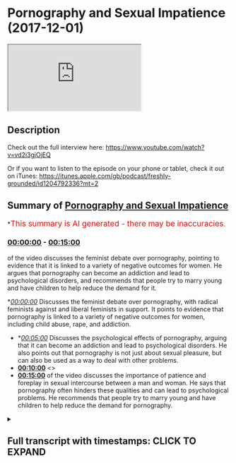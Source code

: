 # Pornography and Sexual Impatience (2017-12-01)

<iframe loading='lazy' src='https://www.youtube.com/embed/MTPwUrTQ-8M'></iframe>

## Description

Check out the full interview here: https://www.youtube.com/watch?v=vd2i3gjOjEQ

Or if you want to listen to the episode on your phone or tablet, check it out on iTunes: https://itunes.apple.com/gb/podcast/freshly-grounded/id1204792336?mt=2

## Summary of [Pornography and Sexual Impatience](https://www.youtube.com/watch?v=MTPwUrTQ-8M)

\*<span style="color:red; font-size:125%">This summary is AI generated - there may be inaccuracies</span>.

### [00:00:00](https://www.youtube.com/watch?v=MTPwUrTQ-8M\&t=0) - [00:15:00](https://www.youtube.com/watch?v=MTPwUrTQ-8M\&t=900)

of the video discusses the feminist debate over pornography, pointing to evidence that it is linked to a variety of negative outcomes for women. He argues that pornography can become an addiction and lead to psychological disorders, and recommends that people try to marry young and have children to help reduce the demand for it.

\**[00:00:00](https://www.youtube.com/watch?v=MTPwUrTQ-8M\&t=0)* Discusses the feminist debate over pornography, with radical feminists against and liberal feminists in support. It points to evidence that pornography is linked to a variety of negative outcomes for women, including child abuse, rape, and addiction.

*   \**[00:05:00](https://www.youtube.com/watch?v=MTPwUrTQ-8M\&t=300)* Discusses the psychological effects of pornography, arguing that it can become an addiction and lead to psychological disorders. He also points out that pornography is not just about sexual pleasure, but can also be used as a way to deal with other problems.
*   **[00:10:00](https://www.youtube.com/watch?v=MTPwUrTQ-8M\&t=600)** <>
*   **[00:15:00](https://www.youtube.com/watch?v=MTPwUrTQ-8M\&t=900)** of the video discusses the importance of patience and foreplay in sexual intercourse between a man and woman. He says that pornography often hinders these qualities and can lead to psychological problems. He recommends that people try to marry young and have children to help reduce the demand for pornography.

<details><summary><h2>Full transcript with timestamps: CLICK TO EXPAND</h2></summary>

[0:00:00](https://youtu.be/MTPwUrTQ-8M?t=0) there are a lot of fits and involved in\
[0:00:04](https://youtu.be/MTPwUrTQ-8M?t=4) just having a phone or just having a\
[0:00:06](https://youtu.be/MTPwUrTQ-8M?t=6) laptop or computer or just have an\
[0:00:08](https://youtu.be/MTPwUrTQ-8M?t=8) internet how does one as a Muslim and\
[0:00:11](https://youtu.be/MTPwUrTQ-8M?t=11) especially with this our audience a lot\
[0:00:13](https://youtu.be/MTPwUrTQ-8M?t=13) of our audience are like young Muslim\
[0:00:14](https://youtu.be/MTPwUrTQ-8M?t=14) brothers and sisters and how would one\
[0:00:16](https://youtu.be/MTPwUrTQ-8M?t=16) tackle such means because we can't\
[0:00:18](https://youtu.be/MTPwUrTQ-8M?t=18) remove access to devices in Tunisia it's\
[0:00:21](https://youtu.be/MTPwUrTQ-8M?t=21) not possible anymore\
[0:00:21](https://youtu.be/MTPwUrTQ-8M?t=21) yeah yeah oh you mean one of the biggest\
[0:00:23](https://youtu.be/MTPwUrTQ-8M?t=23) ones obviously corruptive forces like I\
[0:00:27](https://youtu.be/MTPwUrTQ-8M?t=27) would call is its put on graffia viously\
[0:00:29](https://youtu.be/MTPwUrTQ-8M?t=29) like right and this is I mean I think we\
[0:00:33](https://youtu.be/MTPwUrTQ-8M?t=33) can tackle this because I haven't really\
[0:00:34](https://youtu.be/MTPwUrTQ-8M?t=34) spoken at about this topic properly but\
[0:00:39](https://youtu.be/MTPwUrTQ-8M?t=39) I think we can tackle this topic in\
[0:00:42](https://youtu.be/MTPwUrTQ-8M?t=42) different ways you can think of the so\
[0:00:44](https://youtu.be/MTPwUrTQ-8M?t=44) sure the kind yeah you can say social\
[0:00:47](https://youtu.be/MTPwUrTQ-8M?t=47) effects of pornography yeah and you can\
[0:00:49](https://youtu.be/MTPwUrTQ-8M?t=49) also think about the psychological\
[0:00:50](https://youtu.be/MTPwUrTQ-8M?t=50) effects so kind of to\
[0:00:53](https://youtu.be/MTPwUrTQ-8M?t=53) dichotomize it make it into two\
[0:00:55](https://youtu.be/MTPwUrTQ-8M?t=55) different things students wonder what\
[0:00:57](https://youtu.be/MTPwUrTQ-8M?t=57) sorry social psychological so social is\
[0:01:00](https://youtu.be/MTPwUrTQ-8M?t=60) more to do with obviously the collective\
[0:01:01](https://youtu.be/MTPwUrTQ-8M?t=61) society societal unit and then obviously\
[0:01:03](https://youtu.be/MTPwUrTQ-8M?t=63) psychological we mean more about the\
[0:01:06](https://youtu.be/MTPwUrTQ-8M?t=66) individual fine so talking about the\
[0:01:09](https://youtu.be/MTPwUrTQ-8M?t=69) social is interesting because actually\
[0:01:10](https://youtu.be/MTPwUrTQ-8M?t=70) the feminists disagree upon this and\
[0:01:12](https://youtu.be/MTPwUrTQ-8M?t=72) feminist discourse is actually splinted\
[0:01:15](https://youtu.be/MTPwUrTQ-8M?t=75) on this issue and this is actually\
[0:01:17](https://youtu.be/MTPwUrTQ-8M?t=77) referred to as the the feminist sex\
[0:01:19](https://youtu.be/MTPwUrTQ-8M?t=79) rules whereas or some other good names\
[0:01:22](https://youtu.be/MTPwUrTQ-8M?t=82) like this where so basically feminists\
[0:01:24](https://youtu.be/MTPwUrTQ-8M?t=84) are disagreeing whether pornography is a\
[0:01:26](https://youtu.be/MTPwUrTQ-8M?t=86) good thing or a bad thing okay\
[0:01:28](https://youtu.be/MTPwUrTQ-8M?t=88) so some of them obviously have been very\
[0:01:30](https://youtu.be/MTPwUrTQ-8M?t=90) very much against it like Andrea forget\
[0:01:34](https://youtu.be/MTPwUrTQ-8M?t=94) her surname but she's she's a radical\
[0:01:36](https://youtu.be/MTPwUrTQ-8M?t=96) feminist against pornography\
[0:01:37](https://youtu.be/MTPwUrTQ-8M?t=97) yeah she's against pornography she's\
[0:01:39](https://youtu.be/MTPwUrTQ-8M?t=99) written but just as a side note I'm\
[0:01:40](https://youtu.be/MTPwUrTQ-8M?t=100) probably gonna be buying in I like a lot\
[0:01:42](https://youtu.be/MTPwUrTQ-8M?t=102) and like because I love America I think\
[0:01:45](https://youtu.be/MTPwUrTQ-8M?t=105) you overestimate how intelligent we are\
[0:01:47](https://youtu.be/MTPwUrTQ-8M?t=107) and so sometimes where you I want to I\
[0:01:50](https://youtu.be/MTPwUrTQ-8M?t=110) want to bring that on that you're doing\
[0:01:52](https://youtu.be/MTPwUrTQ-8M?t=112) the right so go ahead keep lying so\
[0:01:54](https://youtu.be/MTPwUrTQ-8M?t=114) basically like the question is this what\
[0:01:57](https://youtu.be/MTPwUrTQ-8M?t=117) what is it a bit all about it was there\
[0:01:58](https://youtu.be/MTPwUrTQ-8M?t=118) was another book very very famous quote\
[0:02:00](https://youtu.be/MTPwUrTQ-8M?t=120) pornified written by Pamela Paul okay\
[0:02:03](https://youtu.be/MTPwUrTQ-8M?t=123) yeah Pamela Paul she Robocop bonafide\
[0:02:05](https://youtu.be/MTPwUrTQ-8M?t=125) and basically she although there are\
[0:02:07](https://youtu.be/MTPwUrTQ-8M?t=127) some methodological like limitations of\
[0:02:10](https://youtu.be/MTPwUrTQ-8M?t=130) the book because that she goes into\
[0:02:11](https://youtu.be/MTPwUrTQ-8M?t=131) sociology and stuff basically argument\
[0:02:13](https://youtu.be/MTPwUrTQ-8M?t=133) is\
[0:02:14](https://youtu.be/MTPwUrTQ-8M?t=134) pornography from a social sociological\
[0:02:15](https://youtu.be/MTPwUrTQ-8M?t=135) perspective it links to rape it links to\
[0:02:19](https://youtu.be/MTPwUrTQ-8M?t=139) child abuse and when we say child abuse\
[0:02:21](https://youtu.be/MTPwUrTQ-8M?t=141) we're talking about well under the age\
[0:02:23](https://youtu.be/MTPwUrTQ-8M?t=143) of 18 like maybe we talked about in\
[0:02:24](https://youtu.be/MTPwUrTQ-8M?t=144) five-year-olds for your or things like\
[0:02:26](https://youtu.be/MTPwUrTQ-8M?t=146) that\
[0:02:26](https://youtu.be/MTPwUrTQ-8M?t=146) we're talking about incest like people\
[0:02:31](https://youtu.be/MTPwUrTQ-8M?t=151) become more interested in people in\
[0:02:33](https://youtu.be/MTPwUrTQ-8M?t=153) their own family stuff like that and\
[0:02:35](https://youtu.be/MTPwUrTQ-8M?t=155) we're talking about things\
[0:02:37](https://youtu.be/MTPwUrTQ-8M?t=157) commodification object objectification\
[0:02:39](https://youtu.be/MTPwUrTQ-8M?t=159) of women yeah so that's the argument\
[0:02:41](https://youtu.be/MTPwUrTQ-8M?t=161) that the kind of you could say radical\
[0:02:43](https://youtu.be/MTPwUrTQ-8M?t=163) feminists or other feminists who\
[0:02:45](https://youtu.be/MTPwUrTQ-8M?t=165) disagree on other people aren't just\
[0:02:46](https://youtu.be/MTPwUrTQ-8M?t=166) family less right who disagree with the\
[0:02:48](https://youtu.be/MTPwUrTQ-8M?t=168) idea of pornography or not on a society\
[0:02:52](https://youtu.be/MTPwUrTQ-8M?t=172) level put forward and actually there was\
[0:02:53](https://youtu.be/MTPwUrTQ-8M?t=173) some very compelling evidence to do that\
[0:02:57](https://youtu.be/MTPwUrTQ-8M?t=177) in terms of how much pornography is\
[0:03:00](https://youtu.be/MTPwUrTQ-8M?t=180) actually linked to to these things that\
[0:03:02](https://youtu.be/MTPwUrTQ-8M?t=182) we've just mentioned it is linked quite\
[0:03:04](https://youtu.be/MTPwUrTQ-8M?t=184) quite a lot and actually the FBI the\
[0:03:08](https://youtu.be/MTPwUrTQ-8M?t=188) amount of cases that they've had to deal\
[0:03:09](https://youtu.be/MTPwUrTQ-8M?t=189) with in terms of child pornography and\
[0:03:12](https://youtu.be/MTPwUrTQ-8M?t=192) child abuse in the last 10 to 20 years\
[0:03:15](https://youtu.be/MTPwUrTQ-8M?t=195) has been expert it's been like\
[0:03:17](https://youtu.be/MTPwUrTQ-8M?t=197) exponential comparative to what came\
[0:03:19](https://youtu.be/MTPwUrTQ-8M?t=199) before it so that's there is strong\
[0:03:21](https://youtu.be/MTPwUrTQ-8M?t=201) evidence that actually because of there\
[0:03:23](https://youtu.be/MTPwUrTQ-8M?t=203) is a physiological psychological and\
[0:03:25](https://youtu.be/MTPwUrTQ-8M?t=205) neurological reasoning behind it so when\
[0:03:28](https://youtu.be/MTPwUrTQ-8M?t=208) someone watches pornography obviously\
[0:03:30](https://youtu.be/MTPwUrTQ-8M?t=210) dopamine is is to create from the brain\
[0:03:32](https://youtu.be/MTPwUrTQ-8M?t=212) and this is going more to the\
[0:03:33](https://youtu.be/MTPwUrTQ-8M?t=213) physiological side of it and they want\
[0:03:35](https://youtu.be/MTPwUrTQ-8M?t=215) to see more and more hardcore stuff and\
[0:03:37](https://youtu.be/MTPwUrTQ-8M?t=217) Ashley becomes an addiction and this is\
[0:03:38](https://youtu.be/MTPwUrTQ-8M?t=218) actually something which is in society\
[0:03:39](https://youtu.be/MTPwUrTQ-8M?t=219) well established even the NHS now they\
[0:03:44](https://youtu.be/MTPwUrTQ-8M?t=224) have they've labeled it as a kind of\
[0:03:47](https://youtu.be/MTPwUrTQ-8M?t=227) psychological disorder a sex addiction\
[0:03:49](https://youtu.be/MTPwUrTQ-8M?t=229) and underneath that pornography\
[0:03:50](https://youtu.be/MTPwUrTQ-8M?t=230) addiction we know that yeah I think yeah\
[0:03:53](https://youtu.be/MTPwUrTQ-8M?t=233) yeah they definitely did I just the DSM\
[0:03:55](https://youtu.be/MTPwUrTQ-8M?t=235) have which is the manual the DSM manual\
[0:03:57](https://youtu.be/MTPwUrTQ-8M?t=237) is the psychological manual that they\
[0:04:00](https://youtu.be/MTPwUrTQ-8M?t=240) renew every decade or so in which which\
[0:04:02](https://youtu.be/MTPwUrTQ-8M?t=242) kind of lists all the psychological\
[0:04:03](https://youtu.be/MTPwUrTQ-8M?t=243) disorders and this is one of them\
[0:04:04](https://youtu.be/MTPwUrTQ-8M?t=244) so pornography is a first first and\
[0:04:07](https://youtu.be/MTPwUrTQ-8M?t=247) foremost a social problem because it it\
[0:04:11](https://youtu.be/MTPwUrTQ-8M?t=251) does more against the the cause of women\
[0:04:13](https://youtu.be/MTPwUrTQ-8M?t=253) it degenerates them it commodifies is\
[0:04:15](https://youtu.be/MTPwUrTQ-8M?t=255) that it qualifies them objectifies them\
[0:04:18](https://youtu.be/MTPwUrTQ-8M?t=258) but also here you have the problem of\
[0:04:20](https://youtu.be/MTPwUrTQ-8M?t=260) you have the problem now we're going on\
[0:04:22](https://youtu.be/MTPwUrTQ-8M?t=262) to the second strand of psychological\
[0:04:24](https://youtu.be/MTPwUrTQ-8M?t=264) problem before we go in psychology gear\
[0:04:26](https://youtu.be/MTPwUrTQ-8M?t=266) are you a mention about feminists who\
[0:04:30](https://youtu.be/MTPwUrTQ-8M?t=270) were anti-pornography or they're\
[0:04:34](https://youtu.be/MTPwUrTQ-8M?t=274) feminists who are pro you yeah there are\
[0:04:36](https://youtu.be/MTPwUrTQ-8M?t=276) feminists there basically usually\
[0:04:37](https://youtu.be/MTPwUrTQ-8M?t=277) liberal feminists and they argue that\
[0:04:39](https://youtu.be/MTPwUrTQ-8M?t=279) women kind of easy the argument is that\
[0:04:40](https://youtu.be/MTPwUrTQ-8M?t=280) you can do everyone with your body and\
[0:04:42](https://youtu.be/MTPwUrTQ-8M?t=282) and the woman expressing herself in that\
[0:04:45](https://youtu.be/MTPwUrTQ-8M?t=285) way should be okay but however the\
[0:04:47](https://youtu.be/MTPwUrTQ-8M?t=287) counter-argument to that is that the\
[0:04:48](https://youtu.be/MTPwUrTQ-8M?t=288) liberal premise as per John Stuart\
[0:04:51](https://youtu.be/MTPwUrTQ-8M?t=291) Mill's and harm principle and stuff like\
[0:04:52](https://youtu.be/MTPwUrTQ-8M?t=292) that is that you're free to do everyone\
[0:04:54](https://youtu.be/MTPwUrTQ-8M?t=294) so long as you don't have anyone else\
[0:04:55](https://youtu.be/MTPwUrTQ-8M?t=295) but the then the counter argument would\
[0:04:57](https://youtu.be/MTPwUrTQ-8M?t=297) be that actually the pornography\
[0:04:58](https://youtu.be/MTPwUrTQ-8M?t=298) industry by degenerating women biker\
[0:05:01](https://youtu.be/MTPwUrTQ-8M?t=301) modifying them objectifying them is not\
[0:05:02](https://youtu.be/MTPwUrTQ-8M?t=302) is harming his home and it's because\
[0:05:05](https://youtu.be/MTPwUrTQ-8M?t=305) it's moving in the direction of rape is\
[0:05:06](https://youtu.be/MTPwUrTQ-8M?t=306) moving in the direction of child abuse\
[0:05:07](https://youtu.be/MTPwUrTQ-8M?t=307) and that's where it becomes a very\
[0:05:09](https://youtu.be/MTPwUrTQ-8M?t=309) serious argument because when you're\
[0:05:10](https://youtu.be/MTPwUrTQ-8M?t=310) saying okay actually pornography has the\
[0:05:13](https://youtu.be/MTPwUrTQ-8M?t=313) effect of a human on a human being\
[0:05:14](https://youtu.be/MTPwUrTQ-8M?t=314) whereby they actually need now to enact\
[0:05:16](https://youtu.be/MTPwUrTQ-8M?t=316) some of the things that they're doing\
[0:05:17](https://youtu.be/MTPwUrTQ-8M?t=317) and they want to go more and more\
[0:05:18](https://youtu.be/MTPwUrTQ-8M?t=318) hardcore and there's evidence of this\
[0:05:20](https://youtu.be/MTPwUrTQ-8M?t=320) whereby it's more likely to reach\
[0:05:22](https://youtu.be/MTPwUrTQ-8M?t=322) pedophilic proportions and it goes to\
[0:05:26](https://youtu.be/MTPwUrTQ-8M?t=326) that extent then we say okay well hold\
[0:05:29](https://youtu.be/MTPwUrTQ-8M?t=329) on now because now we're talking about\
[0:05:30](https://youtu.be/MTPwUrTQ-8M?t=330) children's rights and now we're talking\
[0:05:32](https://youtu.be/MTPwUrTQ-8M?t=332) about other women's rights and we're\
[0:05:33](https://youtu.be/MTPwUrTQ-8M?t=333) talking about human trafficking because\
[0:05:34](https://youtu.be/MTPwUrTQ-8M?t=334) actually there's a link between\
[0:05:35](https://youtu.be/MTPwUrTQ-8M?t=335) pornography in human trafficking and and\
[0:05:38](https://youtu.be/MTPwUrTQ-8M?t=338) and it enhances this entitlement within\
[0:05:40](https://youtu.be/MTPwUrTQ-8M?t=340) men because men become much more\
[0:05:42](https://youtu.be/MTPwUrTQ-8M?t=342) entitled when it comes to pornography\
[0:05:44](https://youtu.be/MTPwUrTQ-8M?t=344) and it's like okay they they have this\
[0:05:47](https://youtu.be/MTPwUrTQ-8M?t=347) sensuality now they want to just click a\
[0:05:50](https://youtu.be/MTPwUrTQ-8M?t=350) button and beat it alized\
[0:05:51](https://youtu.be/MTPwUrTQ-8M?t=351) straight away what is a slice mean it\
[0:05:53](https://youtu.be/MTPwUrTQ-8M?t=353) just means stimulated okay fine\
[0:05:57](https://youtu.be/MTPwUrTQ-8M?t=357) stimulated click the bottom beat it lies\
[0:05:59](https://youtu.be/MTPwUrTQ-8M?t=359) and and basically that's the job done so\
[0:06:02](https://youtu.be/MTPwUrTQ-8M?t=362) that gives them a sense of entitlement\
[0:06:04](https://youtu.be/MTPwUrTQ-8M?t=364) and from that perspective now they they\
[0:06:05](https://youtu.be/MTPwUrTQ-8M?t=365) feel like they can go left right and\
[0:06:07](https://youtu.be/MTPwUrTQ-8M?t=367) center telling women to do things for\
[0:06:09](https://youtu.be/MTPwUrTQ-8M?t=369) them as if they have the right to do\
[0:06:10](https://youtu.be/MTPwUrTQ-8M?t=370) that hierarchy yeah so from notes from a\
[0:06:12](https://youtu.be/MTPwUrTQ-8M?t=372) sociological perspective even even an\
[0:06:14](https://youtu.be/MTPwUrTQ-8M?t=374) even a feminist and Arden radical\
[0:06:17](https://youtu.be/MTPwUrTQ-8M?t=377) feminists like Andrea forget her name\
[0:06:19](https://youtu.be/MTPwUrTQ-8M?t=379) and Iommi I forget her surname as well\
[0:06:22](https://youtu.be/MTPwUrTQ-8M?t=382) but that isn't it and obviously Pamela\
[0:06:24](https://youtu.be/MTPwUrTQ-8M?t=384) Paul and others they all would all argue\
[0:06:26](https://youtu.be/MTPwUrTQ-8M?t=386) that basically this is a this is a\
[0:06:29](https://youtu.be/MTPwUrTQ-8M?t=389) social ill which does does anything does\
[0:06:32](https://youtu.be/MTPwUrTQ-8M?t=392) does more to degenerate the case of\
[0:06:34](https://youtu.be/MTPwUrTQ-8M?t=394) women and to put them under the feet of\
[0:06:38](https://youtu.be/MTPwUrTQ-8M?t=398) the patriarch of foot of the man okay\
[0:06:40](https://youtu.be/MTPwUrTQ-8M?t=400) make sense yeah and then there's a\
[0:06:43](https://youtu.be/MTPwUrTQ-8M?t=403) second strand as you're saying of the\
[0:06:45](https://youtu.be/MTPwUrTQ-8M?t=405) kind of psychological basis of so this\
[0:06:47](https://youtu.be/MTPwUrTQ-8M?t=407) is where it gets really really\
[0:06:48](https://youtu.be/MTPwUrTQ-8M?t=408) interesting and I want to connect this\
[0:06:50](https://youtu.be/MTPwUrTQ-8M?t=410) to sexual intercourse actually generally\
[0:06:52](https://youtu.be/MTPwUrTQ-8M?t=412) speaking because it's about tableau\
[0:06:53](https://youtu.be/MTPwUrTQ-8M?t=413) topic that often Muslims will go by\
[0:06:54](https://youtu.be/MTPwUrTQ-8M?t=414) enough frankly I feel like Muslims today\
[0:06:57](https://youtu.be/MTPwUrTQ-8M?t=417) talk about a less than the Muslims of\
[0:06:58](https://youtu.be/MTPwUrTQ-8M?t=418) yesterday in a sense I feel like there's\
[0:07:00](https://youtu.be/MTPwUrTQ-8M?t=420) a lot in the Quran asan about sexual\
[0:07:02](https://youtu.be/MTPwUrTQ-8M?t=422) intercourse law in the scholarly works\
[0:07:04](https://youtu.be/MTPwUrTQ-8M?t=424) about sexual intercourse but for\
[0:07:06](https://youtu.be/MTPwUrTQ-8M?t=426) cultural reasons basically like we've\
[0:07:08](https://youtu.be/MTPwUrTQ-8M?t=428) made it a taboo topic that we don't talk\
[0:07:09](https://youtu.be/MTPwUrTQ-8M?t=429) about anymore what about those who say\
[0:07:11](https://youtu.be/MTPwUrTQ-8M?t=431) that like like obviously we know the\
[0:07:13](https://youtu.be/MTPwUrTQ-8M?t=433) impact the the importance of shyness in\
[0:07:15](https://youtu.be/MTPwUrTQ-8M?t=435) Iman and that's that kind of a topic as\
[0:07:17](https://youtu.be/MTPwUrTQ-8M?t=437) seen as to be like a shy of speaking\
[0:07:19](https://youtu.be/MTPwUrTQ-8M?t=439) yeah okay I'm not saying speak about all\
[0:07:21](https://youtu.be/MTPwUrTQ-8M?t=441) the time in the Quran says let in the\
[0:07:23](https://youtu.be/MTPwUrTQ-8M?t=443) light layer stamen that allah salla does\
[0:07:25](https://youtu.be/MTPwUrTQ-8M?t=445) not it's not shy from the truth okay so\
[0:07:30](https://youtu.be/MTPwUrTQ-8M?t=450) here this is where i feel like sometimes\
[0:07:32](https://youtu.be/MTPwUrTQ-8M?t=452) it is healthy to talk about these things\
[0:07:34](https://youtu.be/MTPwUrTQ-8M?t=454) fine so let me first of all most say\
[0:07:37](https://youtu.be/MTPwUrTQ-8M?t=457) like psychological terms there's a lot\
[0:07:40](https://youtu.be/MTPwUrTQ-8M?t=460) of research that's been done like i\
[0:07:44](https://youtu.be/MTPwUrTQ-8M?t=464) forget the studies now but basically the\
[0:07:45](https://youtu.be/MTPwUrTQ-8M?t=465) studies that show that basically say\
[0:07:50](https://youtu.be/MTPwUrTQ-8M?t=470) before pornography is a psychological\
[0:07:54](https://youtu.be/MTPwUrTQ-8M?t=474) disorder when it's actually an addiction\
[0:07:56](https://youtu.be/MTPwUrTQ-8M?t=476) yeah even when it's not an addiction it\
[0:07:57](https://youtu.be/MTPwUrTQ-8M?t=477) can become an addiction quite easily and\
[0:07:59](https://youtu.be/MTPwUrTQ-8M?t=479) that is because when someone watches\
[0:08:02](https://youtu.be/MTPwUrTQ-8M?t=482) that stuff basically they become more\
[0:08:03](https://youtu.be/MTPwUrTQ-8M?t=483) accustomed to it and it becomes more\
[0:08:06](https://youtu.be/MTPwUrTQ-8M?t=486) normal for them so they're one more of a\
[0:08:07](https://youtu.be/MTPwUrTQ-8M?t=487) kick next time so it becomes more more\
[0:08:09](https://youtu.be/MTPwUrTQ-8M?t=489) hardcore so this dopamine rush that they\
[0:08:12](https://youtu.be/MTPwUrTQ-8M?t=492) keep wanting drives them to watch it\
[0:08:13](https://youtu.be/MTPwUrTQ-8M?t=493) more and more this is linked by many\
[0:08:16](https://youtu.be/MTPwUrTQ-8M?t=496) like for examples we are called ian\
[0:08:17](https://youtu.be/MTPwUrTQ-8M?t=497) Koerner um he links this with things\
[0:08:21](https://youtu.be/MTPwUrTQ-8M?t=501) like bipolar disorder anxiety and\
[0:08:23](https://youtu.be/MTPwUrTQ-8M?t=503) depression okay why because actually\
[0:08:25](https://youtu.be/MTPwUrTQ-8M?t=505) when you a lot of people when they feel\
[0:08:27](https://youtu.be/MTPwUrTQ-8M?t=507) basically sad to put in a simple way\
[0:08:31](https://youtu.be/MTPwUrTQ-8M?t=511) when they feel sad they watch\
[0:08:32](https://youtu.be/MTPwUrTQ-8M?t=512) pornography or they feel lazy\
[0:08:33](https://youtu.be/MTPwUrTQ-8M?t=513) it was probably a little bored they\
[0:08:35](https://youtu.be/MTPwUrTQ-8M?t=515) watch pornography so when they watch\
[0:08:36](https://youtu.be/MTPwUrTQ-8M?t=516) that what happens is that becomes like\
[0:08:38](https://youtu.be/MTPwUrTQ-8M?t=518) their recourse their psychological\
[0:08:40](https://youtu.be/MTPwUrTQ-8M?t=520) recourse so instead of dealing with the\
[0:08:42](https://youtu.be/MTPwUrTQ-8M?t=522) anxiety that they may a pre-existing\
[0:08:44](https://youtu.be/MTPwUrTQ-8M?t=524) anxiety that they may have think of as a\
[0:08:46](https://youtu.be/MTPwUrTQ-8M?t=526) crack when a win-win screen yeah yeah\
[0:08:48](https://youtu.be/MTPwUrTQ-8M?t=528) instead of dealing with it cognitively I\
[0:08:50](https://youtu.be/MTPwUrTQ-8M?t=530) thinking about it they just\
[0:08:51](https://youtu.be/MTPwUrTQ-8M?t=531) retreated as quick solutions so think of\
[0:08:54](https://youtu.be/MTPwUrTQ-8M?t=534) it like comfort food make sense so\
[0:08:56](https://youtu.be/MTPwUrTQ-8M?t=536) someone who's who's got problems on his\
[0:08:59](https://youtu.be/MTPwUrTQ-8M?t=539) hands\
[0:09:00](https://youtu.be/MTPwUrTQ-8M?t=540) who's got things that they've got to do\
[0:09:01](https://youtu.be/MTPwUrTQ-8M?t=541) instead of dealing with those things or\
[0:09:03](https://youtu.be/MTPwUrTQ-8M?t=543) thinking about this problem you think\
[0:09:04](https://youtu.be/MTPwUrTQ-8M?t=544) about solutions cognitive and\
[0:09:05](https://youtu.be/MTPwUrTQ-8M?t=545) psychological solutions they just like\
[0:09:07](https://youtu.be/MTPwUrTQ-8M?t=547) eating chocolate and slightly indulging\
[0:09:10](https://youtu.be/MTPwUrTQ-8M?t=550) an ice cream right from that perspective\
[0:09:12](https://youtu.be/MTPwUrTQ-8M?t=552) all that does is it kind of puts a cover\
[0:09:14](https://youtu.be/MTPwUrTQ-8M?t=554) and artificial cover of the problem so\
[0:09:16](https://youtu.be/MTPwUrTQ-8M?t=556) actually what this does it gives one a\
[0:09:18](https://youtu.be/MTPwUrTQ-8M?t=558) very quick short-term kind of comfort\
[0:09:22](https://youtu.be/MTPwUrTQ-8M?t=562) and that's what that's what pornography\
[0:09:24](https://youtu.be/MTPwUrTQ-8M?t=564) does so give someone very very quick and\
[0:09:26](https://youtu.be/MTPwUrTQ-8M?t=566) when we say very quick by the way there\
[0:09:28](https://youtu.be/MTPwUrTQ-8M?t=568) are statistics tell us how quick he is\
[0:09:29](https://youtu.be/MTPwUrTQ-8M?t=569) so for example there's one sexual\
[0:09:32](https://youtu.be/MTPwUrTQ-8M?t=572) progress website with BuzzFeed that done\
[0:09:35](https://youtu.be/MTPwUrTQ-8M?t=575) like a study using Google Analytics and\
[0:09:40](https://youtu.be/MTPwUrTQ-8M?t=580) they've basically been able to track how\
[0:09:42](https://youtu.be/MTPwUrTQ-8M?t=582) many people go into pornography websites\
[0:09:43](https://youtu.be/MTPwUrTQ-8M?t=583) and they said about 30% in the UK in the\
[0:09:45](https://youtu.be/MTPwUrTQ-8M?t=585) UK and the West generally are women in\
[0:09:47](https://youtu.be/MTPwUrTQ-8M?t=587) Brazil there was a higher number of\
[0:09:48](https://youtu.be/MTPwUrTQ-8M?t=588) women in the Muslim world a bit less\
[0:09:50](https://youtu.be/MTPwUrTQ-8M?t=590) number of women anyways the point is\
[0:09:52](https://youtu.be/MTPwUrTQ-8M?t=592) there's a lot going on pornography the\
[0:09:54](https://youtu.be/MTPwUrTQ-8M?t=594) the topics are another interesting like\
[0:09:56](https://youtu.be/MTPwUrTQ-8M?t=596) what they actually research and that\
[0:09:58](https://youtu.be/MTPwUrTQ-8M?t=598) could be another thing we could talk\
[0:09:58](https://youtu.be/MTPwUrTQ-8M?t=598) about but they go on it and basically\
[0:10:00](https://youtu.be/MTPwUrTQ-8M?t=600) when they go on the pornography website\
[0:10:01](https://youtu.be/MTPwUrTQ-8M?t=601) they spend on average watching a video\
[0:10:03](https://youtu.be/MTPwUrTQ-8M?t=603) about six minutes 67 minutes so think\
[0:10:06](https://youtu.be/MTPwUrTQ-8M?t=606) about think of it this way a person a\
[0:10:08](https://youtu.be/MTPwUrTQ-8M?t=608) consumer goes on the progress a website\
[0:10:09](https://youtu.be/MTPwUrTQ-8M?t=609) for about six to seven minutes because\
[0:10:11](https://youtu.be/MTPwUrTQ-8M?t=611) that's enough to get them to almost\
[0:10:13](https://youtu.be/MTPwUrTQ-8M?t=613) climax right so so they've kind of six\
[0:10:18](https://youtu.be/MTPwUrTQ-8M?t=618) seven minutes on average according to\
[0:10:19](https://youtu.be/MTPwUrTQ-8M?t=619) this kind of thing and then after that\
[0:10:22](https://youtu.be/MTPwUrTQ-8M?t=622) they they climax by masturbating usually\
[0:10:25](https://youtu.be/MTPwUrTQ-8M?t=625) and then after that they feel they feel\
[0:10:27](https://youtu.be/MTPwUrTQ-8M?t=627) a sense of relief now six to seven\
[0:10:29](https://youtu.be/MTPwUrTQ-8M?t=629) minutes of pleasure is not going to coat\
[0:10:32](https://youtu.be/MTPwUrTQ-8M?t=632) your problem in life right it's not\
[0:10:33](https://youtu.be/MTPwUrTQ-8M?t=633) gonna help your anxiety in life this is\
[0:10:35](https://youtu.be/MTPwUrTQ-8M?t=635) actually and what's really ironic about\
[0:10:37](https://youtu.be/MTPwUrTQ-8M?t=637) it and this links to another problem\
[0:10:38](https://youtu.be/MTPwUrTQ-8M?t=638) sociological problem which actually\
[0:10:40](https://youtu.be/MTPwUrTQ-8M?t=640) Anala\
[0:10:41](https://youtu.be/MTPwUrTQ-8M?t=641) you know it's lava has a cure for this\
[0:10:43](https://youtu.be/MTPwUrTQ-8M?t=643) like it really is interesting I was\
[0:10:46](https://youtu.be/MTPwUrTQ-8M?t=646) gonna ask next to be only Sue's gonna be\
[0:10:47](https://youtu.be/MTPwUrTQ-8M?t=647) if there are people who have this\
[0:10:51](https://youtu.be/MTPwUrTQ-8M?t=651) addiction and they want to stop it Sarah\
[0:10:53](https://youtu.be/MTPwUrTQ-8M?t=653) what did I do right okay so let me just\
[0:10:56](https://youtu.be/MTPwUrTQ-8M?t=656) quickly finish of what I was saying\
[0:10:58](https://youtu.be/MTPwUrTQ-8M?t=658) about in the problem so this issue and\
[0:11:00](https://youtu.be/MTPwUrTQ-8M?t=660) by the way it's not just anxiety and\
[0:11:02](https://youtu.be/MTPwUrTQ-8M?t=662) bipolar disorder and depression it also\
[0:11:04](https://youtu.be/MTPwUrTQ-8M?t=664) links to some side\
[0:11:05](https://youtu.be/MTPwUrTQ-8M?t=665) which I'm not sure how reliable they are\
[0:11:07](https://youtu.be/MTPwUrTQ-8M?t=667) but I can look into it which talks about\
[0:11:09](https://youtu.be/MTPwUrTQ-8M?t=669) reducing the size of the brain actually\
[0:11:11](https://youtu.be/MTPwUrTQ-8M?t=671) reduces so watching being a porn addict\
[0:11:14](https://youtu.be/MTPwUrTQ-8M?t=674) reduces the side size of the physical\
[0:11:16](https://youtu.be/MTPwUrTQ-8M?t=676) human brain it has really neurologically\
[0:11:20](https://youtu.be/MTPwUrTQ-8M?t=680) rewires your brain watching porn I\
[0:11:22](https://youtu.be/MTPwUrTQ-8M?t=682) realize it's a serious addiction like\
[0:11:24](https://youtu.be/MTPwUrTQ-8M?t=684) you can be addicted to things that\
[0:11:25](https://youtu.be/MTPwUrTQ-8M?t=685) people don't realize they committed for\
[0:11:26](https://youtu.be/MTPwUrTQ-8M?t=686) example sugar people can be addicted to\
[0:11:28](https://youtu.be/MTPwUrTQ-8M?t=688) sugar even from a secular perspective\
[0:11:29](https://youtu.be/MTPwUrTQ-8M?t=689) here I'm talking from a secular\
[0:11:30](https://youtu.be/MTPwUrTQ-8M?t=690) perspective we know spiritually is Haram\
[0:11:33](https://youtu.be/MTPwUrTQ-8M?t=693) I'm not gonna say this because everyone\
[0:11:34](https://youtu.be/MTPwUrTQ-8M?t=694) knows it like okay it's a program is\
[0:11:35](https://youtu.be/MTPwUrTQ-8M?t=695) Haram of course we know it's prohibited\
[0:11:37](https://youtu.be/MTPwUrTQ-8M?t=697) in Islam for so many reasons right so\
[0:11:39](https://youtu.be/MTPwUrTQ-8M?t=699) that's why I'm not going down that route\
[0:11:40](https://youtu.be/MTPwUrTQ-8M?t=700) because everyone has heard this before\
[0:11:42](https://youtu.be/MTPwUrTQ-8M?t=702) you know even as a Christian you would\
[0:11:45](https://youtu.be/MTPwUrTQ-8M?t=705) have her in the Bible it says that\
[0:11:46](https://youtu.be/MTPwUrTQ-8M?t=706) you're looking at a woman lustfully is\
[0:11:48](https://youtu.be/MTPwUrTQ-8M?t=708) like it's like committing adultery with\
[0:11:50](https://youtu.be/MTPwUrTQ-8M?t=710) her you know Jesus so it's well known\
[0:11:53](https://youtu.be/MTPwUrTQ-8M?t=713) like in religious faiths that this is a\
[0:11:54](https://youtu.be/MTPwUrTQ-8M?t=714) bad is a bad thing right Haram\
[0:11:55](https://youtu.be/MTPwUrTQ-8M?t=715) well-known but he was talking like even\
[0:11:58](https://youtu.be/MTPwUrTQ-8M?t=718) from a secular perspective a porn addict\
[0:12:00](https://youtu.be/MTPwUrTQ-8M?t=720) is a depressed anxious\
[0:12:02](https://youtu.be/MTPwUrTQ-8M?t=722) bipolar disorder like it's possible for\
[0:12:05](https://youtu.be/MTPwUrTQ-8M?t=725) a person to have a Bible is in surah\
[0:12:07](https://youtu.be/MTPwUrTQ-8M?t=727) kind of person he's at risk or she's at\
[0:12:10](https://youtu.be/MTPwUrTQ-8M?t=730) risk so that's the that's the issue and\
[0:12:13](https://youtu.be/MTPwUrTQ-8M?t=733) what is even worse than this is and this\
[0:12:15](https://youtu.be/MTPwUrTQ-8M?t=735) is the Iranian that goes back to\
[0:12:16](https://youtu.be/MTPwUrTQ-8M?t=736) discussion we have about feminism is\
[0:12:18](https://youtu.be/MTPwUrTQ-8M?t=738) that 29% and I'll try get you to study\
[0:12:22](https://youtu.be/MTPwUrTQ-8M?t=742) hopefully on my phone something I might\
[0:12:23](https://youtu.be/MTPwUrTQ-8M?t=743) have a note something wonders listen to\
[0:12:26](https://youtu.be/MTPwUrTQ-8M?t=746) this right 29 percent of women who\
[0:12:30](https://youtu.be/MTPwUrTQ-8M?t=750) report like this sociological studies\
[0:12:32](https://youtu.be/MTPwUrTQ-8M?t=752) done in America and one of the\
[0:12:33](https://youtu.be/MTPwUrTQ-8M?t=753) universities yeah and they said over\
[0:12:36](https://youtu.be/MTPwUrTQ-8M?t=756) seventy five percent of men when they\
[0:12:38](https://youtu.be/MTPwUrTQ-8M?t=758) have sexual intercourse they climax but\
[0:12:40](https://youtu.be/MTPwUrTQ-8M?t=760) basically near the climax yeah and 29\
[0:12:45](https://youtu.be/MTPwUrTQ-8M?t=765) less than 29 percent of women climax one\
[0:12:47](https://youtu.be/MTPwUrTQ-8M?t=767) of the issues is this is because men\
[0:12:49](https://youtu.be/MTPwUrTQ-8M?t=769) remember men other majority consumers of\
[0:12:52](https://youtu.be/MTPwUrTQ-8M?t=772) pornography right so men of the majority\
[0:12:54](https://youtu.be/MTPwUrTQ-8M?t=774) was a problem so for that reason they\
[0:12:56](https://youtu.be/MTPwUrTQ-8M?t=776) used to that instant gratification one\
[0:12:59](https://youtu.be/MTPwUrTQ-8M?t=779) of the side effects of pornography is\
[0:13:01](https://youtu.be/MTPwUrTQ-8M?t=781) that actually hinders someone's sexual\
[0:13:03](https://youtu.be/MTPwUrTQ-8M?t=783) life as we know so this action and there\
[0:13:05](https://youtu.be/MTPwUrTQ-8M?t=785) was a study done by like it is this\
[0:13:07](https://youtu.be/MTPwUrTQ-8M?t=787) thing this is organized to include J AMA\
[0:13:10](https://youtu.be/MTPwUrTQ-8M?t=790) yeah JAMA\
[0:13:11](https://youtu.be/MTPwUrTQ-8M?t=791) I don't know how to pronounce it I have\
[0:13:13](https://youtu.be/MTPwUrTQ-8M?t=793) a gamma or de ma and they said that\
[0:13:16](https://youtu.be/MTPwUrTQ-8M?t=796) basically\
[0:13:18](https://youtu.be/MTPwUrTQ-8M?t=798) that watching photography excessively it\
[0:13:21](https://youtu.be/MTPwUrTQ-8M?t=801) does sexual activity so basically when\
[0:13:23](https://youtu.be/MTPwUrTQ-8M?t=803) you watch more of it you become less\
[0:13:25](https://youtu.be/MTPwUrTQ-8M?t=805) pleasured with sex sex because this is\
[0:13:28](https://youtu.be/MTPwUrTQ-8M?t=808) try of straightforward finding right now\
[0:13:33](https://youtu.be/MTPwUrTQ-8M?t=813) how do you compare this and why am i\
[0:13:34](https://youtu.be/MTPwUrTQ-8M?t=814) mentioning this is really interesting\
[0:13:35](https://youtu.be/MTPwUrTQ-8M?t=815) why because the Prophet Mohammed I said\
[0:13:38](https://youtu.be/MTPwUrTQ-8M?t=818) he actually gave us guidance on how to\
[0:13:40](https://youtu.be/MTPwUrTQ-8M?t=820) have sexual intercourse okay now this\
[0:13:43](https://youtu.be/MTPwUrTQ-8M?t=823) might sound a bit taboo a bit weird a\
[0:13:45](https://youtu.be/MTPwUrTQ-8M?t=825) bit whatever but when you consider the\
[0:13:48](https://youtu.be/MTPwUrTQ-8M?t=828) state of affairs in the Western world\
[0:13:50](https://youtu.be/MTPwUrTQ-8M?t=830) because this these studies are kind of\
[0:13:51](https://youtu.be/MTPwUrTQ-8M?t=831) like a microcosm of the Western world\
[0:13:53](https://youtu.be/MTPwUrTQ-8M?t=833) and I'm not saying that every man can't\
[0:13:55](https://youtu.be/MTPwUrTQ-8M?t=835) satisfied like a jury of men kansai\
[0:13:57](https://youtu.be/MTPwUrTQ-8M?t=837) women in the West because that would be\
[0:14:00](https://youtu.be/MTPwUrTQ-8M?t=840) quite fashionable to say that and I\
[0:14:01](https://youtu.be/MTPwUrTQ-8M?t=841) don't think a small-scale sociological\
[0:14:03](https://youtu.be/MTPwUrTQ-8M?t=843) experiment could prove that but what I\
[0:14:06](https://youtu.be/MTPwUrTQ-8M?t=846) am saying is that there's a stress in\
[0:14:09](https://youtu.be/MTPwUrTQ-8M?t=849) Islam because a lot of people you know\
[0:14:11](https://youtu.be/MTPwUrTQ-8M?t=851) they had these says that if a woman\
[0:14:13](https://youtu.be/MTPwUrTQ-8M?t=853) doesn't give her husband sexual\
[0:14:15](https://youtu.be/MTPwUrTQ-8M?t=855) intercourse that the Angels will cut yes\
[0:14:17](https://youtu.be/MTPwUrTQ-8M?t=857) yes okay a lot of people quote down say\
[0:14:21](https://youtu.be/MTPwUrTQ-8M?t=861) well how comes is not an equivalent for\
[0:14:22](https://youtu.be/MTPwUrTQ-8M?t=862) the women yeah they they have not read\
[0:14:25](https://youtu.be/MTPwUrTQ-8M?t=865) the Islamic corpus because actually\
[0:14:26](https://youtu.be/MTPwUrTQ-8M?t=866) there is so many I had he is talking\
[0:14:28](https://youtu.be/MTPwUrTQ-8M?t=868) about the importance of a man pleasuring\
[0:14:30](https://youtu.be/MTPwUrTQ-8M?t=870) the woman okay so for example like\
[0:14:34](https://youtu.be/MTPwUrTQ-8M?t=874) Muslims are given guidance and it's a\
[0:14:37](https://youtu.be/MTPwUrTQ-8M?t=877) discourse of how to pleasure a woman and\
[0:14:41](https://youtu.be/MTPwUrTQ-8M?t=881) some of the guidance is are mentioned by\
[0:14:42](https://youtu.be/MTPwUrTQ-8M?t=882) bloheim Josiah and his is a book his\
[0:14:44](https://youtu.be/MTPwUrTQ-8M?t=884) code zel mad\
[0:14:46](https://youtu.be/MTPwUrTQ-8M?t=886) obviously he wrote a book would burn\
[0:14:49](https://youtu.be/MTPwUrTQ-8M?t=889) every anyways in Mohammed Aziz\
[0:14:51](https://youtu.be/MTPwUrTQ-8M?t=891) old-school scholar and he based on a\
[0:14:53](https://youtu.be/MTPwUrTQ-8M?t=893) hadith some of the things like for\
[0:14:55](https://youtu.be/MTPwUrTQ-8M?t=895) example and a woman the person is a\
[0:14:59](https://youtu.be/MTPwUrTQ-8M?t=899) hadith which invited by Muslim a\
[0:15:02](https://youtu.be/MTPwUrTQ-8M?t=902) database in various Muslim aphid and\
[0:15:03](https://youtu.be/MTPwUrTQ-8M?t=903) that's a hot no hazama\
[0:15:05](https://youtu.be/MTPwUrTQ-8M?t=905) it says that the proper house is a kanay\
[0:15:07](https://youtu.be/MTPwUrTQ-8M?t=907) a masala say he is to suck please read\
[0:15:10](https://youtu.be/MTPwUrTQ-8M?t=910) what they suck the tongue of Aisha or\
[0:15:12](https://youtu.be/MTPwUrTQ-8M?t=912) Delilah so one of the recommended\
[0:15:14](https://youtu.be/MTPwUrTQ-8M?t=914) practices of a man before engaging in\
[0:15:16](https://youtu.be/MTPwUrTQ-8M?t=916) sexual intercourse of a woman is to kiss\
[0:15:19](https://youtu.be/MTPwUrTQ-8M?t=919) her and to basically use his tongue\
[0:15:22](https://youtu.be/MTPwUrTQ-8M?t=922) while she's doing that and I just might\
[0:15:24](https://youtu.be/MTPwUrTQ-8M?t=924) sound a bit how many times have you\
[0:15:25](https://youtu.be/MTPwUrTQ-8M?t=925) heard that have you heard this never\
[0:15:26](https://youtu.be/MTPwUrTQ-8M?t=926) never okay so but is it important it's\
[0:15:28](https://youtu.be/MTPwUrTQ-8M?t=928) important because actually this is the\
[0:15:30](https://youtu.be/MTPwUrTQ-8M?t=930) rights of women these are right\
[0:15:31](https://youtu.be/MTPwUrTQ-8M?t=931) you know what I mean like you say if if\
[0:15:33](https://youtu.be/MTPwUrTQ-8M?t=933) something is up or if it's part of the\
[0:15:36](https://youtu.be/MTPwUrTQ-8M?t=936) region we should be psyched try to\
[0:15:36](https://youtu.be/MTPwUrTQ-8M?t=936) discuss religion itself right it's it's\
[0:15:39](https://youtu.be/MTPwUrTQ-8M?t=939) just it's definitely actually a taboo\
[0:15:41](https://youtu.be/MTPwUrTQ-8M?t=941) subject it's he's definitely weird but\
[0:15:45](https://youtu.be/MTPwUrTQ-8M?t=945) we look women are being oppressed\
[0:15:48](https://youtu.be/MTPwUrTQ-8M?t=948) seriously I think it's appropriate I\
[0:15:50](https://youtu.be/MTPwUrTQ-8M?t=950) think it's good to try and light on\
[0:15:52](https://youtu.be/MTPwUrTQ-8M?t=952) something right he's I'm sure he's a\
[0:15:53](https://youtu.be/MTPwUrTQ-8M?t=953) situation full of people's I think it's\
[0:15:55](https://youtu.be/MTPwUrTQ-8M?t=955) healthy just have a little jab but I'm\
[0:15:57](https://youtu.be/MTPwUrTQ-8M?t=957) not\
[0:15:58](https://youtu.be/MTPwUrTQ-8M?t=958) jab area which is in Cyprus a Muslim I\
[0:16:01](https://youtu.be/MTPwUrTQ-8M?t=961) think both where the promoter said he\
[0:16:04](https://youtu.be/MTPwUrTQ-8M?t=964) said to jabber why don't you marry why\
[0:16:06](https://youtu.be/MTPwUrTQ-8M?t=966) didn't you marry like a virgin so that\
[0:16:07](https://youtu.be/MTPwUrTQ-8M?t=967) she can play with you and you can play\
[0:16:08](https://youtu.be/MTPwUrTQ-8M?t=968) with her so the idea of playing for play\
[0:16:13](https://youtu.be/MTPwUrTQ-8M?t=973) is really really emphasized in in the\
[0:16:16](https://youtu.be/MTPwUrTQ-8M?t=976) Islamic discourse with women like a man\
[0:16:18](https://youtu.be/MTPwUrTQ-8M?t=978) fought like foreplay\
[0:16:19](https://youtu.be/MTPwUrTQ-8M?t=979) kissing using tongue touching this kind\
[0:16:22](https://youtu.be/MTPwUrTQ-8M?t=982) of thing is very very important it's\
[0:16:24](https://youtu.be/MTPwUrTQ-8M?t=984) from the air dev of Jamel it's really\
[0:16:27](https://youtu.be/MTPwUrTQ-8M?t=987) poor\
[0:16:27](https://youtu.be/MTPwUrTQ-8M?t=987) now the thing is will Prague refer\
[0:16:29](https://youtu.be/MTPwUrTQ-8M?t=989) culture what we've discussed kind of\
[0:16:30](https://youtu.be/MTPwUrTQ-8M?t=990) here like is a man is unable to be\
[0:16:32](https://youtu.be/MTPwUrTQ-8M?t=992) patient right because Robert said that\
[0:16:34](https://youtu.be/MTPwUrTQ-8M?t=994) he's used to instant being tittle eyes\
[0:16:38](https://youtu.be/MTPwUrTQ-8M?t=998) instantly he's used to being show that\
[0:16:45](https://youtu.be/MTPwUrTQ-8M?t=1005) right so because of that he's got that\
[0:16:47](https://youtu.be/MTPwUrTQ-8M?t=1007) entitlement he just wants to literally\
[0:16:49](https://youtu.be/MTPwUrTQ-8M?t=1009) finish the job get that he get he wants\
[0:16:51](https://youtu.be/MTPwUrTQ-8M?t=1011) to get pleasure for himself it doesn't\
[0:16:52](https://youtu.be/MTPwUrTQ-8M?t=1012) really care he is not concerned with\
[0:16:55](https://youtu.be/MTPwUrTQ-8M?t=1015) pleasure for his other half in Islam is\
[0:16:56](https://youtu.be/MTPwUrTQ-8M?t=1016) Haram okay and one of the major sin and\
[0:16:59](https://youtu.be/MTPwUrTQ-8M?t=1019) what in fact doing that consistently may\
[0:17:02](https://youtu.be/MTPwUrTQ-8M?t=1022) give a woman a right to divorce a man\
[0:17:03](https://youtu.be/MTPwUrTQ-8M?t=1023) okay so basically what I'm trying to say\
[0:17:06](https://youtu.be/MTPwUrTQ-8M?t=1026) long story short is that pornography\
[0:17:07](https://youtu.be/MTPwUrTQ-8M?t=1027) actually hinders your psychological\
[0:17:09](https://youtu.be/MTPwUrTQ-8M?t=1029) well-being the sociological environment\
[0:17:10](https://youtu.be/MTPwUrTQ-8M?t=1030) and your sex life so all the things you\
[0:17:12](https://youtu.be/MTPwUrTQ-8M?t=1032) want to get from Sirte from from\
[0:17:14](https://youtu.be/MTPwUrTQ-8M?t=1034) pornography you end up getting the\
[0:17:15](https://youtu.be/MTPwUrTQ-8M?t=1035) opposite of it right from a secular\
[0:17:17](https://youtu.be/MTPwUrTQ-8M?t=1037) perspective we're always in reaching\
[0:17:18](https://youtu.be/MTPwUrTQ-8M?t=1038) islamia but I'm saying everything that\
[0:17:19](https://youtu.be/MTPwUrTQ-8M?t=1039) you want from pornography it's as simple\
[0:17:22](https://youtu.be/MTPwUrTQ-8M?t=1042) as this\
[0:17:22](https://youtu.be/MTPwUrTQ-8M?t=1042) everything you're seeking in pornography\
[0:17:24](https://youtu.be/MTPwUrTQ-8M?t=1044) you end up getting the opposite of it\
[0:17:26](https://youtu.be/MTPwUrTQ-8M?t=1046) you want love you want happiness you\
[0:17:29](https://youtu.be/MTPwUrTQ-8M?t=1049) want sexual enjoyment you end up getting\
[0:17:31](https://youtu.be/MTPwUrTQ-8M?t=1051) anxiety depression and you end up\
[0:17:33](https://youtu.be/MTPwUrTQ-8M?t=1053) getting a lack of enjoyment in your sex\
[0:17:36](https://youtu.be/MTPwUrTQ-8M?t=1056) life so that's basically the end of it\
[0:17:38](https://youtu.be/MTPwUrTQ-8M?t=1058) so first and foremost if anyone is\
[0:17:40](https://youtu.be/MTPwUrTQ-8M?t=1060) trying to stop pornography they have to\
[0:17:43](https://youtu.be/MTPwUrTQ-8M?t=1063) be acquainted with those facts and they\
[0:17:45](https://youtu.be/MTPwUrTQ-8M?t=1065) have\
[0:17:45](https://youtu.be/MTPwUrTQ-8M?t=1065) have real reason right to stop and the\
[0:17:48](https://youtu.be/MTPwUrTQ-8M?t=1068) reason must be is that it's bad for my\
[0:17:49](https://youtu.be/MTPwUrTQ-8M?t=1069) spiritual life obviously you know why\
[0:17:51](https://youtu.be/MTPwUrTQ-8M?t=1071) I'm not gonna tell you why it's better\
[0:17:52](https://youtu.be/MTPwUrTQ-8M?t=1072) for a spiritual you guys know why it's\
[0:17:54](https://youtu.be/MTPwUrTQ-8M?t=1074) bad for your spiritual life is various\
[0:17:55](https://youtu.be/MTPwUrTQ-8M?t=1075) psychological health and spirit of\
[0:17:57](https://youtu.be/MTPwUrTQ-8M?t=1077) society that's a good that's a good\
[0:17:59](https://youtu.be/MTPwUrTQ-8M?t=1079) enough reason to stop anyone from doing\
[0:18:01](https://youtu.be/MTPwUrTQ-8M?t=1081) anything in my opinion\
[0:18:02](https://youtu.be/MTPwUrTQ-8M?t=1082) agreed you give me yes and you know what\
[0:18:05](https://youtu.be/MTPwUrTQ-8M?t=1085) the solution for it is as in the crime\
[0:18:07](https://youtu.be/MTPwUrTQ-8M?t=1087) sudden to burn every is sexual\
[0:18:09](https://youtu.be/MTPwUrTQ-8M?t=1089) intercourse now this might sound a bit\
[0:18:14](https://youtu.be/MTPwUrTQ-8M?t=1094) what are we talking about fiction to\
[0:18:15](https://youtu.be/MTPwUrTQ-8M?t=1095) cover you to this it's not really a\
[0:18:17](https://youtu.be/MTPwUrTQ-8M?t=1097) solution as well because I'm not saying\
[0:18:18](https://youtu.be/MTPwUrTQ-8M?t=1098) but one of the preventative measures one\
[0:18:20](https://youtu.be/MTPwUrTQ-8M?t=1100) of the things that we should be aspiring\
[0:18:21](https://youtu.be/MTPwUrTQ-8M?t=1101) for as the problem has a sedative not\
[0:18:23](https://youtu.be/MTPwUrTQ-8M?t=1103) best he says yeah my shall have all\
[0:18:27](https://youtu.be/MTPwUrTQ-8M?t=1107) young people who can who ever can of you\
[0:18:29](https://youtu.be/MTPwUrTQ-8M?t=1109) and everybody said whoever can - the\
[0:18:31](https://youtu.be/MTPwUrTQ-8M?t=1111) diamond comb yeah whoever can of you get\
[0:18:35](https://youtu.be/MTPwUrTQ-8M?t=1115) married let them get married then a car\
[0:18:37](https://youtu.be/MTPwUrTQ-8M?t=1117) in Islamic Tamil in Islamic terms is\
[0:18:41](https://youtu.be/MTPwUrTQ-8M?t=1121) actually a very easy you know this is a\
[0:18:43](https://youtu.be/MTPwUrTQ-8M?t=1123) very easy thing is ever a process

</details>
